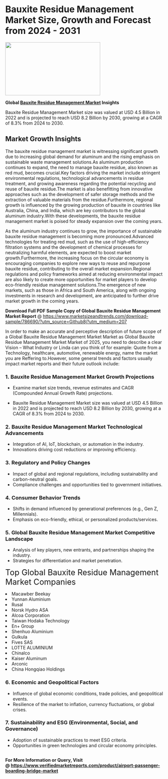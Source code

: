 <H1>Bauxite Residue Management Market Size, Growth and Forecast from 2024 - 2031</H1><img class="aligncenter size-medium wp-image-584254" src="https://thirdeyenews.in/wp-content/uploads/2024/09/Global-Market-Research-300x168.jpeg" alt="" width="300" height="168" /><p><strong>Global&nbsp;<a href="https://www.marketsizeandtrends.com/download-sample/786690/?utm_source=Github8j?utm_medium=207">Bauxite Residue Management Market</a> Insights</strong></p><p>Bauxite Residue Management Market size was valued at USD 4.5 Billion in 2022 and is projected to reach USD 8.2 Billion by 2030, growing at a CAGR of 8.3% from 2024 to 2030.</p><p><h2>Market Growth Insights</h2> <p>The bauxite residue management market is witnessing significant growth due to increasing global demand for aluminum and the rising emphasis on sustainable waste management solutions.As aluminum production continues to expand, the need to manage bauxite residue, also known as red mud, becomes crucial.Key factors driving the market include stringent environmental regulations, technological advancements in residue treatment, and growing awareness regarding the potential recycling and reuse of bauxite residue.The market is also benefitting from innovative approaches such as the development of safer storage methods and the extraction of valuable materials from the residue.Furthermore, regional growth is influenced by the growing production of bauxite in countries like Australia, China, and India, which are key contributors to the global aluminum industry.With these developments, the bauxite residue management market is poised for steady expansion over the coming years.</p> <p>As the aluminum industry continues to grow, the importance of sustainable bauxite residue management is becoming more pronounced.Advanced technologies for treating red mud, such as the use of high-efficiency filtration systems and the development of chemical processes for neutralizing harmful elements, are expected to boost market growth.Furthermore, the increasing focus on the circular economy is encouraging companies to explore new ways to reuse and repurpose bauxite residue, contributing to the overall market expansion.Regional regulations and policy frameworks aimed at reducing environmental impact are also likely to create more opportunities for market players to develop eco-friendly residue management solutions.The emergence of new markets, such as those in Africa and South America, along with ongoing investments in research and development, are anticipated to further drive market growth in the coming years.<p><span class=""><strong>Download Full PDF Sample Copy of Global Bauxite Residue Management Market Report</strong> @ <a href="https://www.marketsizeandtrends.com/download-sample/786690/?utm_source=Github8j?utm_medium=207" target="_blank">https://www.marketsizeandtrends.com/download-sample/786690/?utm_source=Github8j?utm_medium=207</a></span></p><p>In order to make an accurate and perceptive description of future scope of a Global&nbsp;Bauxite Residue Management Market Market as Global&nbsp;Bauxite Residue Management Market Market of 2025, you need to describe a clear Vision &ndash; What Industry or Linda can you think of for example: Quote from a Technology, healthcare, automotive, renewable energy, name the market you are Reffering to.However, some general trends and factors usually impact market reports and their future outlook include:</p><h3>1.&nbsp;<strong>Bauxite Residue Management Market Growth Projections</strong></h3><ul><li>Examine market size trends, revenue estimates and CAGR (Compounded Annual Growth Rate) projections.</li><li><p>Bauxite Residue Management Market size was valued at USD 4.5 Billion in 2022 and is projected to reach USD 8.2 Billion by 2030, growing at a CAGR of 8.3% from 2024 to 2030.</p></li></ul><h3>2.&nbsp;<strong>Bauxite Residue Management Market Technological Advancements</strong></h3><ul><li>Integration of AI, IoT, blockchain, or automation in the industry.</li><li>Innovations driving cost reductions or improving efficiency.</li></ul><h3>3.&nbsp;<strong>Regulatory and Policy Changes</strong></h3><ul><li>Impact of global and regional regulations, including sustainability and carbon-neutral goals.</li><li>Compliance challenges and opportunities tied to government initiatives.</li></ul><h3>4.&nbsp;<strong>Consumer Behavior Trends</strong></h3><ul><li>Shifts in demand influenced by generational preferences (e.g., Gen Z, Millennials).</li><li>Emphasis on eco-friendly, ethical, or personalized products/services.</li></ul><h3>5.&nbsp;<strong>Global Bauxite Residue Management Market Competitive Landscape</strong></h3><ul><li>Analysis of key players, new entrants, and partnerships shaping the industry.</li><li>Strategies for differentiation and market penetration.</li></ul><p data-pm-slice="1 1 []"><span style="color: inherit; font-family: inherit; font-size: 25px;">Top Global Bauxite Residue Management Market Companies</span></p><div class="" data-test-id=""><p><li>Macawber Beekay</li><li> Yunnan Aluminium</li><li> Rusal</li><li> Norsk Hydro ASA</li><li> Alcoa Corporation</li><li> Taiwan Hodaka Technology</li><li> En+ Group</li><li> Shenhuo Aluminium</li><li> Gulkula</li><li> Fives SAS</li><li> LOTTE ALUMINIUM</li><li> Chinalco</li><li> Kaiser Aluminum</li><li> Arconic</li><li> China Hongqiao Holdings</li></p></div><h3>6.&nbsp;<strong>Economic and Geopolitical Factors</strong></h3><ul><li>Influence of global economic conditions, trade policies, and geopolitical events.</li><li>Resilience of the market to inflation, currency fluctuations, or global crises.</li></ul><h3>7.&nbsp;<strong>Sustainability and ESG (Environmental, Social, and Governance)</strong></h3><ul><li>Adoption of sustainable practices to meet ESG criteria.</li><li>Opportunities in green technologies and circular economy principles.</li></ul><h2><strong style="font-size: 14px;">For More Information or Query, Visit @&nbsp;</strong><a style="background-color: #ffffff; font-size: 14px;" href="https://www.marketsizeandtrends.com/report/bauxite-residue-management-market/" target="_blank">https://www.verifiedmarketreports.com/product/airport-passenger-boarding-bridge-market</a></h2>